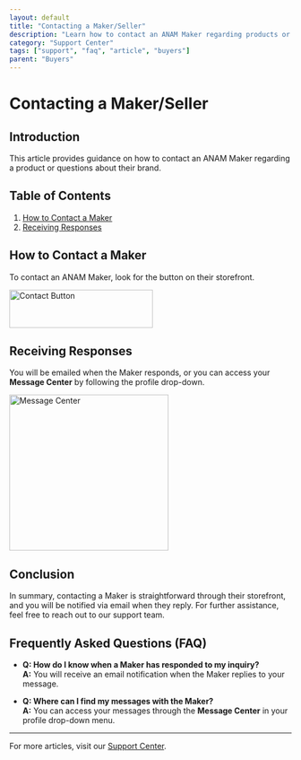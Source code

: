```yaml
---
layout: default
title: "Contacting a Maker/Seller"
description: "Learn how to contact an ANAM Maker regarding products or inquiries about their brand."
category: "Support Center"
tags: ["support", "faq", "article", "buyers"]
parent: "Buyers"
---
```


# Contacting a Maker/Seller

## Introduction

This article provides guidance on how to contact an ANAM Maker regarding a product or questions about their brand.

## Table of Contents
1. [How to Contact a Maker](#how-to-contact-a-maker)
2. [Receiving Responses](#receiving-responses)

## How to Contact a Maker

To contact an ANAM Maker, look for the button on their storefront.

<p class="wysiwyg-text-align-center"><img src="https://anamcraft.zendesk.com/hc/article_attachments/4417919647767/Screen_Shot_2022-01-03_at_12.43.06_PM.png" alt="Contact Button" width="256" height="68"></p>

## Receiving Responses

You will be emailed when the Maker responds, or you can access your **Message Center** by following the profile drop-down.

<p class="wysiwyg-text-align-center"><img src="https://anamcraft.zendesk.com/hc/article_attachments/4417904917911/Screen_Shot_2022-01-03_at_1.12.23_PM.png" alt="Message Center" width="284" height="278"></p>

## Conclusion

In summary, contacting a Maker is straightforward through their storefront, and you will be notified via email when they reply. For further assistance, feel free to reach out to our support team.

## Frequently Asked Questions (FAQ)

- **Q: How do I know when a Maker has responded to my inquiry?**  
  **A:** You will receive an email notification when the Maker replies to your message.

- **Q: Where can I find my messages with the Maker?**  
  **A:** You can access your messages through the **Message Center** in your profile drop-down menu.

---

For more articles, visit our [Support Center](https://support.anamcraft.com).